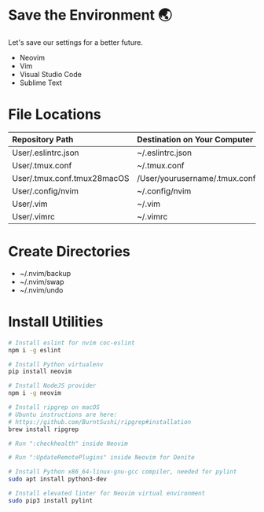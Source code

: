 # Save the Environment 🌏
Let's save our settings for a better future.
  * Neovim
  * Vim
  * Visual Studio Code
  * Sublime Text


# File Locations
| Repository Path                    | Destination on Your Computer        |
| :--------------------------------- | :---------------------------------- |
| User/.eslintrc.json                | ~/.eslintrc.json                    |
| User/.tmux.conf                    | ~/.tmux.conf                        |
| User/.tmux.conf.tmux28macOS        | /User/yourusername/.tmux.conf       |
| User/.config/nvim                  | ~/.config/nvim                      |
| User/.vim                          | ~/.vim                              |
| User/.vimrc                        | ~/.vimrc                            |


# Create Directories
 * ~/.nvim/backup
 * ~/.nvim/swap
 * ~/.nvim/undo

# Install Utilities
```bash
# Install eslint for nvim coc-eslint
npm i -g eslint

# Install Python virtualenv
pip install neovim

# Install NodeJS provider
npm i -g neovim

# Install ripgrep on macOS
# Ubuntu instructions are here:
# https://github.com/BurntSushi/ripgrep#installation
brew install ripgrep

# Run ":checkhealth" inside Neovim

# Run ":UpdateRemotePlugins" inside Neovim for Denite

# Install Python x86_64-linux-gnu-gcc compiler, needed for pylint
sudo apt install python3-dev

# Install elevated linter for Neovim virtual environment
sudo pip3 install pylint
```
